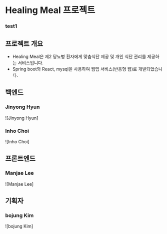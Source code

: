 
# Healing Meal 프로젝트
### test1
## 프로젝트 개요
- Healing Meal은 제2 당뇨병 환자에게 맞춤식단 제공 및 개인 식단 관리를 제공하는 서비스입니다.
- Spring boot와 React, mysql을 사용하여 웹앱 서비스(반응형 웹)로 개발되었습니다.

## 백엔드

### Jinyong Hyun
![Jinyong Hyun]


### Inho Choi
![Inho Choi]




## 프론트엔드

### Manjae Lee
![Manjae Lee]




## 기획자

### bojung Kim
![bojung Kim]
